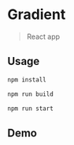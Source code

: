 # Gradient
> React app

## Usage

```sh
npm install
```

```sh
npm run build
```

```sh
npm run start
```

## Demo



